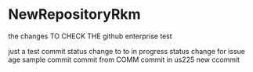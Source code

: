 # NewRepositoryRkm


 the changes TO CHECK THE github enterprise 
test 

just a test commit
status change to to in progress
status change for issue age
sample commit
commit from 
COMM
commit in us225
new ccommit 

